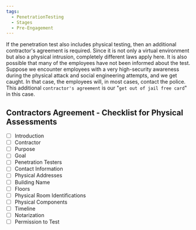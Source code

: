 ```yaml
---
tags:
  - PenetrationTesting
  - Stages
  - Pre-Engagement
---
```

If the penetration test also includes physical testing, then an additional contractor's agreement is required. Since it is not only a virtual environment but also a physical intrusion, completely different laws apply here. It is also possible that many of the employees have not been informed about the test. Suppose we encounter employees with a very high-security awareness during the physical attack and social engineering attempts, and we get caught. In that case, the employees will, in most cases, contact the police. This additional `contractor's agreement` is our "`get out of jail free card`" in this case.

## Contractors Agreement - Checklist for Physical Assessments
 
- [ ] Introduction
- [ ] Contractor
- [ ] Purpose
- [ ] Goal
- [ ] Penetration Testers
- [ ] Contact Information
- [ ] Physical Addresses
- [ ] Building Name
- [ ] Floors
- [ ] Physical Room Identifications
- [ ] Physical Components
- [ ] Timeline
- [ ] Notarization
- [ ] Permission to Test